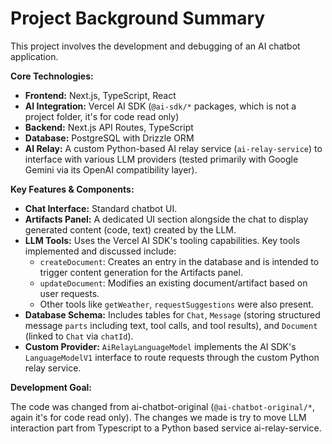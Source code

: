 # Project Background Summary

This project involves the development and debugging of an AI chatbot application.

**Core Technologies:**

*   **Frontend:** Next.js, TypeScript, React
*   **AI Integration:** Vercel AI SDK (`@ai-sdk/*` packages, which is not a project folder, it's for code read only)
*   **Backend:** Next.js API Routes, TypeScript
*   **Database:** PostgreSQL with Drizzle ORM
*   **AI Relay:** A custom Python-based AI relay service (`ai-relay-service`) to interface with various LLM providers (tested primarily with Google Gemini via its OpenAI compatibility layer).

**Key Features & Components:**

*   **Chat Interface:** Standard chatbot UI.
*   **Artifacts Panel:** A dedicated UI section alongside the chat to display generated content (code, text) created by the LLM.
*   **LLM Tools:** Uses the Vercel AI SDK's tooling capabilities. Key tools implemented and discussed include:
    *   `createDocument`: Creates an entry in the database and is intended to trigger content generation for the Artifacts panel.
    *   `updateDocument`: Modifies an existing document/artifact based on user requests.
    *   Other tools like `getWeather`, `requestSuggestions` were also present.
*   **Database Schema:** Includes tables for `Chat`, `Message` (storing structured message `parts` including text, tool calls, and tool results), and `Document` (linked to `Chat` via `chatId`).
*   **Custom Provider:** `AiRelayLanguageModel` implements the AI SDK's `LanguageModelV1` interface to route requests through the custom Python relay service.

**Development Goal:**

The code was changed from ai-chatbot-original (`@ai-chatbot-original/*`, again it's for code read only). The changes we made is try to move LLM interaction part from Typescript to a Python based service ai-relay-service.
